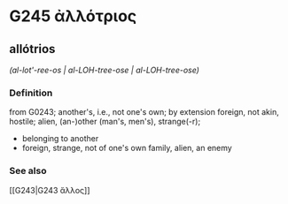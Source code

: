 # G245 ἀλλότριος

## allótrios

_(al-lot'-ree-os | al-LOH-tree-ose | al-LOH-tree-ose)_

### Definition

from G0243; another's, i.e., not one's own; by extension foreign, not akin, hostile; alien, (an-)other (man's, men's), strange(-r); 

- belonging to another
- foreign, strange, not of one's own family, alien, an enemy

### See also

[[G243|G243 ἄλλος]]
